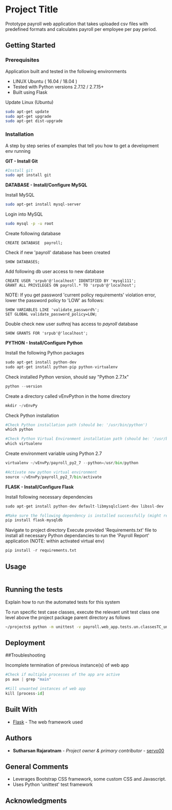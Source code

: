 # Project Title

Prototype payroll web application that takes uploaded csv files with predefined formats and calculates payroll per employee per pay period.

## Getting Started


### Prerequisites

Application built and tested in the following environments
* LINUX Ubuntu ( 16.04 / 18.04 )
* Tested with Python versions 2.7.12 / 2.7.15+
* Built using Flask

Update Linux (Ubuntu)

```bash
sudo apt-get update        
sudo apt-get upgrade       
sudo apt-get dist-upgrade  
```

### Installation

A step by step series of examples that tell you how to get a development env running

<b> GIT - Install Git </b>

```bash
#Install git
sudo apt install git
```

<b> DATABASE - Install/Configure MySQL </b>

Install MySQL

```bash
sudo apt-get install mysql-server
```

Login into MySQL

```bash
sudo mysql -p -u root
```

Create following database

```mysql
CREATE DATABASE  payroll;
```

Check if new 'payroll' database has been created

```mysql
SHOW DATABASES;
```

Add following db user access to new database

```mysql
CREATE USER 'srpub'@'localhost' IDENTIFIED BY 'mysql111';
GRANT ALL PRIVILEGES ON payroll.* TO 'srpub'@'localhost';
```

NOTE: If you get password 'current policy requirements' violation error, lower the password policy to 'LOW' as follows:

```mysql
SHOW VARIABLES LIKE 'validate_password%';
SET GLOBAL validate_password_policy=LOW;
```


Double check new user <i> suthraj </i> has access to <i> payroll </i> database

```mysql
SHOW GRANTS FOR 'srpub'@'localhost';
```

<b> PYTHON - Install/Configure Python </b>

Install the following Python packages

```python
sudo apt-get install python-dev
sudo apt-get install python-pip python-virtualenv
```

Check installed Python version, should say "Python 2.7.1x"

```python
python --version
```

Create a directory called vEnvPython in the home directory

```python
mkdir ~/vEnvPy
```

Check Python installation
 
```python
#Check Python installation path (should be: '/usr/bin/python')
which python

#Check Python Virtual Environment installation path (should be: '/usr/bin/virtualenv')
which virtualenv 
```

Create environment variable using Python 2.7

```python
virtualenv ~/vEnvPy/payroll_py2_7 --python=/usr/bin/python

#Activate new python virtual environment
source ~/vEnvPy/payroll_py2_7/bin/activate
```

<b> FLASK - Install/Configure Flask </b>

Install following necessary dependencies

```python
sudo apt-get install python-dev default-libmysqlclient-dev libssl-dev

#Make sure the following dependency is installed successfully (might require 'sudo')
pip install flask-mysqldb
```

Navigate to project directory
Execute provided 'Requirements.txt' file to install all necessary Python dependancies to run the 'Payroll Report' application 
(NOTE: within activated virtual env)

```python
pip install -r requirements.txt
```

## Usage

```python

```



## Running the tests

Explain how to run the automated tests for this system

To run specific test case classes, execute the relevant unit test class one level above the project package parent directory as follows

```bash
~/projects$ python -m unittest -v payroll.web_app.tests.un.classesTC_un.TC_ComputePayroll
```
 
## Deployment

##Troubleshooting

Incomplete termination of previous instance(s) of web app

```python
#Check if multiple processes of the app are active
ps aux | grep "main"

#Kill unwanted instances of web app
kill [process-id]

```

## Built With

* [Flask](http://flask.palletsprojects.com/en/1.1.x/) - The web framework used


## Authors

* **Sutharsan Rajaratnam** - *Project owner & primary contributor* - [servo00](https://github.com/servo00)


## General Comments 
 - Leverages Bootstrap CSS framework, some custom CSS and Javascript.
 - Uses Python 'unittest' test framework 

 
## Acknowledgments

